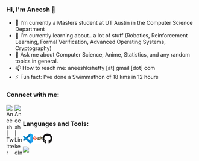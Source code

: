 ### Hi, I'm Aneesh 👋
- 🔭 I’m currently a Masters student at UT Austin in the Computer Science Department
- 🌱 I’m currently learning about.. a lot of stuff (Robotics, Reinforcement Learning, Formal Verification, Advanced Operating Systems, Cryptography)
- 💬 Ask me about Computer Science, Anime, Statistics, and any random topics in general.
- 📫 How to reach me: aneeshkshetty [at] gmail [dot] com
- ⚡ Fun fact: I've done a Swimmathon of 18 kms in 12 hours

### Connect with me:

[<img align="left" alt="Aneesh | Twitter" width="22px" src="https://cdn.jsdelivr.net/npm/simple-icons@v3/icons/twitter.svg" />](https://twitter.com/aneeshk1412)
[<img align="left" alt="Aneesh | LinkedIn" width="22px" src="https://cdn.jsdelivr.net/npm/simple-icons@v3/icons/linkedin.svg" />](https://www.linkedin.com/in/aneeshkshetty/)

<br />

### Languages and Tools:

<img align="left" alt="Visual Studio Code" width="26px" src="https://raw.githubusercontent.com/github/explore/80688e429a7d4ef2fca1e82350fe8e3517d3494d/topics/visual-studio-code/visual-studio-code.png" />
<img align="left" alt="Git" width="26px" src="https://raw.githubusercontent.com/github/explore/80688e429a7d4ef2fca1e82350fe8e3517d3494d/topics/git/git.png" />
<img align="left" alt="GitHub" width="26px" src="https://raw.githubusercontent.com/github/explore/78df643247d429f6cc873026c0622819ad797942/topics/github/github.png" />
<br />
<br />








<img src="https://github-readme-stats.vercel.app/api?username=aneeshk1412&&show_icons=true&title_color=ffffff&icon_color=bb2acf&text_color=daf7dc&bg_color=191919">

<!-- Also checkout: [my website](https://rupesh.info/), [CV](https://rupesh.info/webCV/), [code-snippets](https://rupesh.info/gisthub/), [learning-resources](https://rupesh.info/my-learning-resources/) \& [movie-reviews](https://100wordsreview.com/) 
 -->
 
<!--
**aneeshk1412/aneeshk1412** is a ✨ _special_ ✨ repository because its `README.md` (this file) appears on your GitHub profile.

Here are some ideas to get you started:

- 🔭 I’m currently working on ...
- 🌱 I’m currently learning ...
- 👯 I’m looking to collaborate on ...
- 🤔 I’m looking for help with ...
- 💬 Ask me about ...
- 📫 How to reach me: ...
- 😄 Pronouns: ...
- ⚡ Fun fact: ...
-->
